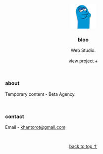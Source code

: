 <br />
<div align="center">
  <a href="#top">
    <img src="content/icons/icon.png" alt="logo" width="80" height="80">
  </a>

  <h3 align="center">bloo</h3>

  <p align="center">
    Web Studio.
    <br />
    <br />
    <a href="https://khantorot.github.io/bloo">view project +</a>
  </p>
</div>
<br />





### about

Temporary content - Beta Agency.  



<br />



### contact

Email - khantorot@gmail.com





<br />
<p align="center"><a href="#top">back to top ↑</a></p>